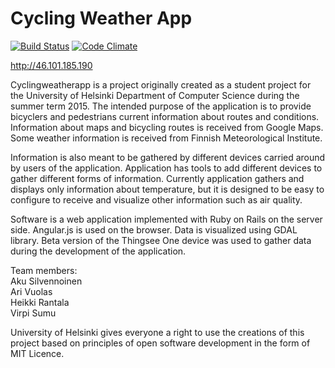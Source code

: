 # Cycling Weather App

[![Build Status](https://travis-ci.org/cwateam/cyclingweatherapp.svg?branch=master)](https://travis-ci.org/cwateam/cyclingweatherapp)
[![Code Climate](https://codeclimate.com/github/cwateam/cyclingweatherapp.png)](https://codeclimate.com/github/cwateam/cyclingweatherapp)

http://46.101.185.190

Cyclingweatherapp is a project originally created as a student project for the University of Helsinki Department of Computer Science during the summer term 2015.  The intended purpose of the application is to provide bicyclers and pedestrians current information about routes and conditions. Information about maps and bicycling routes is received from Google Maps. Some weather information is received from Finnish Meteorological Institute. 

Information is also meant to be gathered by different devices carried around by users of the application. Application has tools to add different devices to gather different forms of information.  Currently application gathers and displays only information about temperature, but it is designed to be easy to configure to receive and visualize other information such as air quality.

Software is a web application implemented with Ruby on Rails on the server side. Angular.js is used on the browser. Data is visualized using GDAL library. Beta version of the Thingsee One device was used to gather data during the development of the application.


Team members:  
Aku Silvennoinen  
Ari Vuolas  
Heikki Rantala  
Virpi Sumu  

  
University of Helsinki gives everyone a right to use the creations of this project based on principles of open software development in the form of MIT Licence.
